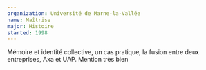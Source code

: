```yaml
---
organization: Université de Marne-la-Vallée
name: Maîtrise
major: Histoire	
started: 1998
---
```


Mémoire et identité collective, un cas pratique, la fusion entre deux entreprises, Axa et UAP. Mention très bien   
